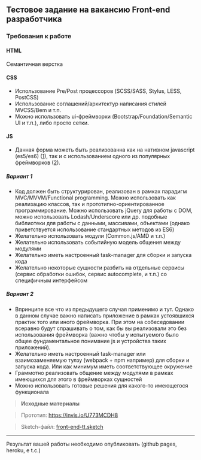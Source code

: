 ## Тестовое задание на вакансию Front-end разработчика


### Требования к работе

#### HTML
Семантичная верстка

#### CSS
* Использование Pre/Post процессоров (SCSS/SASS, Stylus, LESS, PostCSS)
* Использование соглашений/архитектур написания стилей MVCSS/Bem и т.п.
* Можно использовать ui-фреймворки (Bootstrap/Foundation/Semantic UI и т.п.), либо просто сетки.

#### JS
* Данная форма можеть быть реализованна как на нативном javascript (es5/es6) ([1](#Вариант-1)), так и с использованием одного из популярных фреймворков ([2](#Вариант-2)).


##### Вариант 1
- Код должен быть структурирован, реализован в рамках парадигм MVC/MVVM/Functional programming. Можно использовать как реализацию классов, так и прототипно-ориентированное программирование. Можно использовать jQuery для работы с DOM, можно использовать Lodash/Underscore или др. подобные библиотеки для работы с данными, массивами, объектами (однако приветствуется использование стандартных методов из ES6)
- Желательно использовать модули (Common.js/AMD и т.п.)
- Желательно использовать событийную модель общения между модулями
- Желательно иметь настроенный task-manager для сборки и запуска кода
- Желательно некоторые сущности разбить на отдельные сервисы (сервис обработки ошибок, сервис autocomplete, и т.п.) со специфичным интерфейсом

##### Вариант 2
- Впринципе все что из предыдущего случая применимо и тут. Однако в данном случае важно написать приложение в рамках устоявшихся практик того или иного фреймворка. При этом на собеседовании всеравно будут спрашивать о том, как бы вы реализовали это без использования фреймворка (важно чтобы у испытуемого было общее фундаментальное понимание js и устройства таких приложений).
- Желательно иметь настроенный task-manager или взаимозаменяемую тулзу (webpack + npm например) для сборки и запуска кода. Или как минимум иметь соответствующее окружение
- Граммотно реализовать общение между модулями в рамках имеющихся для этого в фреймворках сущностей
- Можно использовать готовые решения для какого-то имеющегося функционала

> **Исходные материалы**

> Прототип: https://invis.io/U773MCDH8

> Sketch-файл: [front-end-tt.sketch](front-end-tt.sketch)


***

Результат вашей работы необходимо опубликовать (github pages, heroku, e t.c.)
